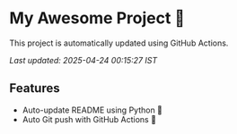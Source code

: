 # My Awesome Project 🚀

This project is automatically updated using GitHub Actions.

_Last updated: 2025-04-24 00:15:27 IST_

## Features
- Auto-update README using Python 🐍
- Auto Git push with GitHub Actions 🤖
